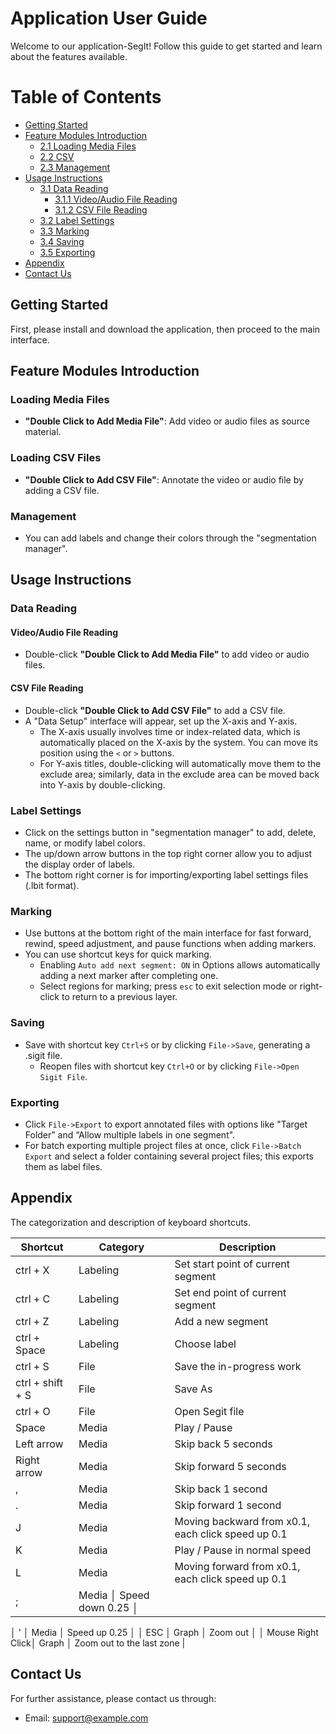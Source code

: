 # Application User Guide

Welcome to our application-SegIt! Follow this guide to get started and learn about the features available.

# Table of Contents

- [Getting Started](#getting-started)
- [Feature Modules Introduction](#feature-modules-introduction)
    - [2.1 Loading Media Files](#loading-media-files)
    - [2.2 CSV](loading-csv-files)
    - [2.3 Management](#management)
- [Usage Instructions](#usage-instructions)
    - [3.1 Data Reading](#data-reading)
        - [3.1.1 Video/Audio File Reading](#videoaudio-file-reading)
        - [3.1.2 CSV File Reading](#csv-file-reading)
    - [3.2 Label Settings](#label-settings)
    - [3.3 Marking](#marking)
    - [3.4 Saving](#saving)
    - [3.5 Exporting](#exporting)
- [Appendix](#appendix)
- [Contact Us](#contact-us)

## Getting Started

First, please install and download the application, then proceed to the main interface.

## Feature Modules Introduction

### Loading Media Files

- **"Double Click to Add Media File"**: Add video or audio files as source material.

### Loading CSV Files

- **"Double Click to Add CSV File"**: Annotate the video or audio file by adding a CSV file.

### Management

- You can add labels and change their colors through the "segmentation manager".

## Usage Instructions

### Data Reading

#### Video/Audio File Reading

- Double-click **"Double Click to Add Media File"** to add video or audio files.

#### CSV File Reading

- Double-click **"Double Click to Add CSV File"** to add a CSV file.
- A "Data Setup" interface will appear, set up the X-axis and Y-axis.
    - The X-axis usually involves time or index-related data, which is automatically placed on the X-axis by the system. You can move its position using the `<` or `>` buttons.
    - For Y-axis titles, double-clicking will automatically move them to the exclude area; similarly, data in the exclude area can be moved back into Y-axis by double-clicking.

### Label Settings

- Click on the settings button in "segmentation manager" to add, delete, name, or modify label colors.
- The up/down arrow buttons in the top right corner allow you to adjust the display order of labels.
- The bottom right corner is for importing/exporting label settings files (.lbit format).

### Marking 

- Use buttons at the bottom right of the main interface for fast forward, rewind, speed adjustment, and pause functions when adding markers.
- You can use shortcut keys for quick marking.
    - Enabling `Auto add next segment: ON` in Options allows automatically adding a next marker after completing one.
    - Select regions for marking; press `esc` to exit selection mode or right-click to return to a previous layer.

### Saving 

- Save with shortcut key `Ctrl+S` or by clicking `File->Save`, generating a .sigit file.
    - Reopen files with shortcut key `Ctrl+O` or by clicking `File->Open Sigit File`.

### Exporting 

- Click `File->Export` to export annotated files with options like "Target Folder” and “Allow multiple labels in one segment".
- For batch exporting multiple project files at once, click `File->Batch Export` and select a folder containing several project files; this exports them as label files.

## Appendix
The categorization and description of keyboard shortcuts.

| Shortcut        | Category | Description                        |
|-----------------|----------|------------------------------------|
| ctrl + X        | Labeling | Set start point of current segment |
| ctrl + C        | Labeling | Set end point of current segment   |
| ctrl + Z        | Labeling | Add a new segment                  |
| ctrl + Space    | Labeling | Choose label                       |
| ctrl + S        | File     | Save the in-progress work          |
| ctrl + shift + S| File     | Save As                            |
| ctrl + O        | File     | Open Segit file                    |
| Space           | Media    | Play / Pause                       |
| Left arrow      | Media    | Skip back 5 seconds                |
| Right arrow     | Media    | Skip forward 5 seconds             |
| ,               | Media    | Skip back 1 second                 |
| .               | Media    | Skip forward 1 second              |
| J               | Media    | Moving backward from x0.1, each click speed up 0.1|
| K               | Media    | Play / Pause in normal speed       |
| L               | Media    | Moving forward from x0.1, each click speed up 0.1|
| ;               | Media    │ Speed down 0.25                    │
│ '               │ Media    │ Speed up 0.25                      │
│ ESC             │ Graph    │ Zoom out                           │
│ Mouse Right Click│ Graph   │ Zoom out to the last zone          |


## Contact Us

For further assistance, please contact us through:

- Email: support@example.com
